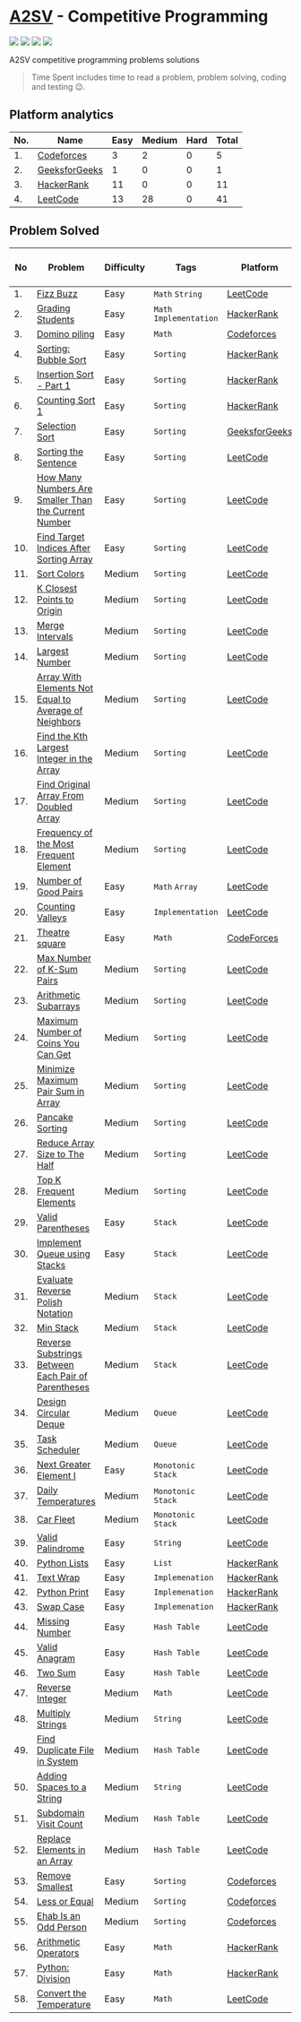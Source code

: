 # [A2SV](https://a2sv.org) - Competitive Programming
<p align="left">
  <img src="https://img.shields.io/badge/Problem Solved-58-green?style=for-the-badge" />
  <img src="https://img.shields.io/badge/Total%20Tries-82-red?style=for-the-badge" />
  <img src="https://img.shields.io/badge/Total%20Time%20Spent-700 Min-blue?style=for-the-badge" />
  <img src="https://img.shields.io/badge/58-yellow?style=for-the-badge&logo=python" />
</p>
A2SV competitive programming problems solutions

> Time Spent includes time to read a problem, problem solving, coding and testing :wink:.

## Platform analytics
| No. | Name | Easy | Medium | Hard | Total |
| --- | ---- | ---- | ------ | ---- | ----- |
| 1. | [Codeforces](https://codeforces.com/pofile/wende) | 3 | 2 | 0 | 5 |
| 2. | [GeeksforGeeks](https://auth.geeksforgeeks.org/user/wendiradame/) | 1 | 0 | 0 | 1 |
| 3. | [HackerRank](https://www.hackerrank.com/Wendirad) | 11 | 0 | 0 | 11 |
| 4. | [LeetCode](https://leetcode.com/Wendirad) | 13 | 28 | 0 | 41 |

## Problem Solved

| No | Problem | Difficulty | Tags | Platform | Tries | Time Spent (Min) | Programming Language |
| -- | ----- | ----| --------| ----- | ----- | ---------- | -------------------- |
| 1. | [Fizz Buzz](https://leetcode.com/problems/fizz-buzz/) | Easy | `Math` `String` | [LeetCode](#platform-analytics) | [**#1**](leetcode/easy/fizz-buzz.py) | 2 | Python |
| 2. | [Grading Students](https://www.hackerrank.com/challenges/grading/problem)| Easy | `Math` `Implementation` | [HackerRank](#platform-analytics) | [**#1**](hackerrank/easy/grading.py) | 6 | Python |
| 3. | [Domino piling](https://codeforces.com/problemset/problem/50/A) | Easy | `Math` | [Codeforces](#platform-analytics) | [#1](codeforces/easy/domino-piling.py) | 10 | Python |
| 4. | [Sorting: Bubble Sort](https://www.hackerrank.com/challenges/ctci-bubble-sort/problem) | Easy | `Sorting` | [HackerRank](#platform-analytics)  | [**#1**](hackerrank/easy/ctci-bubble-sort.py) | 5 | Python |
| 5. | [Insertion Sort - Part 1](https://www.hackerrank.com/challenges/insertionsort1/problem) | Easy | `Sorting` | [HackerRank](#platform-analytics) | [**#1**](hackerrank/easy/insertionsort1.py) | 11 | Python |
| 6. | [Counting Sort 1](https://www.hackerrank.com/challenges/countingsort1/problem) | Easy | `Sorting` | [HackerRank](#platform-analytics) | [**#2**](hackerrank/easy/countingsort1.py) | 5 | Python |
| 7. | [Selection Sort](https://practice.geeksforgeeks.org/problems/selection-sort/1) | Easy | `Sorting` | [GeeksforGeeks](#platform-analytics) | [**#1**](geeksforgeeks/easy/selection-sort.py) | 2 | Python |
| 8. | [Sorting the Sentence](https://leetcode.com/problems/sorting-the-sentence/) | Easy | `Sorting` | [LeetCode](#platform-analytics) | [**#1**](leetcode/easy/sorting-the-sentence.py) | 3 | Python |
| 9. | [How Many Numbers Are Smaller Than the Current Number](https://leetcode.com/problems/how-many-numbers-are-smaller-than-the-current-number/) | Easy | `Sorting` | [LeetCode](#platform-analytics) | [**#1**](leetcode/easy/how-many-numbers-are-smaller-than-the-current-number.py) | 2 | Python |
| 10. | [Find Target Indices After Sorting Array](https://leetcode.com/problems/find-target-indices-after-sorting-array/) | Easy | `Sorting` | [LeetCode](#platform-analytics) | [**#1**](leetcode/easy/find-target-indices-after-sorting-array.py) | 2 | Python |
| 11. | [Sort Colors](https://leetcode.com/problems/sort-colors/) | Medium | `Sorting` | [LeetCode](#platform-analytics) | [**#1**](leetcode/medium/sort-colors.py) | 5 | Python |
| 12. | [K Closest Points to Origin](https://leetcode.com/problems/k-closest-points-to-origin/) | Medium | `Sorting` | [LeetCode](#platform-analytics) | [**#1**](leetcode/medium/k-closest-points-to-origin.py) | 2 | Python |
| 13. | [Merge Intervals](https://leetcode.com/problems/merge-intervals/) | Medium | `Sorting` | [LeetCode](#platform-analytics) | [**#2**](leetcode/medium/merge-intervals.py) | 8 | Python |
| 14. | [Largest Number](https://leetcode.com/problems/largest-number/) | Medium | `Sorting` | [LeetCode](#platform-analytics) | [**#4**](leetcode/medium/largest-number.py) | 57 | Python |
| 15. | [Array With Elements Not Equal to Average of Neighbors](https://leetcode.com/problems/array-with-elements-not-equal-to-average-of-neighbors/) | Medium | `Sorting` | [LeetCode](#platform-analytics) | [**#2**](leetcode/medium/array-with-elements-not-equal-to-average-of-neighbors.py) | 22 | Python |
| 16. | [Find the Kth Largest Integer in the Array](https://leetcode.com/problems/find-the-kth-largest-integer-in-the-array/) | Medium | `Sorting` | [LeetCode](#platform-analytics) | [**#1**](leetcode/medium/find-the-kth-largest-integer-in-the-array.py) | 2 | Python |
| 17. | [Find Original Array From Doubled Array](https://leetcode.com/problems/find-original-array-from-doubled-array/) | Medium | `Sorting` | [LeetCode](#platform-analytics) | [**#1**](leetcode/medium/find-original-array-from-doubled-array.py) | 15 | Python |
| 18. | [Frequency of the Most Frequent Element](https://leetcode.com/problems/frequency-of-the-most-frequent-element/) | Medium | `Sorting` | [LeetCode](#platform-analytics) | [**#3**](leetcode/medium/frequency-of-the-most-frequent-element.py) | 102 | Python |
| 19. | [Number of Good Pairs](https://leetcode.com/problems/number-of-good-pairs/) | Easy | `Math` `Array` | [LeetCode](#platform-analytics) | [**#1**](leetcode/easy/number-of-good-pairs.py) | 1 | Python |
| 20. | [Counting Valleys](https://www.hackerrank.com/challenges/counting-valleys/problem) | Easy | `Implementation` | [LeetCode](#platform-analytics) | [**#1**](hackerrank/easy/counting-valleys.py) | 12 | Python |
| 21. | [Theatre square](https://codeforces.com/problemset/problem/1/A) | Easy | `Math` | [CodeForces](#platform-analytics) | [**#1**](codeforces/easy/theatre-square.py) | 2 | Python |
| 22. | [Max Number of K-Sum Pairs](https://leetcode.com/problems/max-number-of-k-sum-pairs/) | Medium | `Sorting` | [LeetCode](#platform-analytics) | [**#3**](leetcode/medium/max-number-of-k-sum-pairs.py) | 42 | Python |
| 23. | [Arithmetic Subarrays](https://leetcode.com/problems/arithmetic-subarrays/) | Medium | `Sorting` | [LeetCode](#platform-analytics) | [**#1**](leetcode/medium/arithmetic-subarrays.py) | 6 | Python |
| 24. | [Maximum Number of Coins You Can Get](https://leetcode.com/problems/maximum-number-of-coins-you-can-get/) | Medium | `Sorting` | [LeetCode](#platform-analytics) | [**#1**](leetcode/medium/maximum-number-of-coins-you-can-get.py) | 9 | Python |
| 25. | [Minimize Maximum Pair Sum in Array](https://leetcode.com/problems/minimize-maximum-pair-sum-in-array/) | Medium | `Sorting` | [LeetCode](#platform-analytics) | [**#1**](leetcode/medium/minimize-maximum-pair-sum-in-array.py) | 6 | Python |
| 26. | [Pancake Sorting](https://leetcode.com/problems/pancake-sorting/) | Medium | `Sorting` | [LeetCode](#platform-analytics) | [**#1**](leetcode/medium/pancake-sorting.py) | 26 | Python |
| 27. | [Reduce Array Size to The Half](https://leetcode.com/problems/reduce-array-size-to-the-half/) | Medium | `Sorting` | [LeetCode](#platform-analytics) | [**#1**](leetcode/medium/reduce-array-size-to-the-half.py) | 4 | Python |
| 28. | [Top K Frequent Elements](https://leetcode.com/problems/top-k-frequent-elements/) | Medium | `Sorting` | [LeetCode](#platform-analytics) | [**#1**](leetcode/medium/top-k-frequent-elements.py) | 2 | Python |
| 29. | [Valid Parentheses](https://leetcode.com/problems/valid-parentheses/) | Easy | `Stack` | [LeetCode](#platform-analytics) | [**#1**](leetcode/easy/valid-parentheses.py) | 2 | Python |
| 30. | [Implement Queue using Stacks](https://leetcode.com/problems/implement-queue-using-stacks/) | Easy | `Stack` | [LeetCode](#platform-analytics) | [**#1**](leetcode/easy/implement-queue-using-stacks.py) | 2 | Python |
| 31. | [Evaluate Reverse Polish Notation](https://leetcode.com/problems/evaluate-reverse-polish-notation/) | Medium | `Stack` | [LeetCode](#platform-analytics) | [**#1**](leetcode/medium/evaluate-reverse-polish-notation.py) | 5 | Python |
| 32. | [Min Stack](https://leetcode.com/problems/min-stack/) | Medium | `Stack` | [LeetCode](#platform-analytics) | [**#3**](leetcode/medium/min-stack.py) | 20 | Python |
| 33. | [Reverse Substrings Between Each Pair of Parentheses](https://leetcode.com/problems/reverse-substrings-between-each-pair-of-parentheses/) | Medium | `Stack` | [LeetCode](#platform-analytics) | [**#1**](leetcode/medium/reverse-substrings-between-each-pair-of-parentheses.py) | 5 | Python |
| 34. | [Design Circular Deque](https://leetcode.com/problems/design-circular-deque/) | Medium | `Queue` | [LeetCode](#platform-analytics) | [**#2**](leetcode/medium/design-circular-deque.py) | 20 | Python |
| 35. | [Task Scheduler](https://leetcode.com/problems/task-scheduler/) | Medium | `Queue` | [LeetCode](#platform-analytics) | [**#1**](leetcode/medium/task-scheduler.py) | 33 | Python |
| 36. | [Next Greater Element I](https://leetcode.com/problems/next-greater-element-i/) | Easy | `Monotonic Stack` | [LeetCode](#platform-analytics) | [**#1**](leetcode/medium/next-greater-element-i.py) | 13 | Python |
| 37. | [Daily Temperatures](https://leetcode.com/problems/daily-temperatures/) | Medium | `Monotonic Stack` | [LeetCode](#platform-analytics) | [**#5**](leetcode/medium/daily-temperatures.py) | 55 | Python |
| 38. | [Car Fleet](https://leetcode.com/problems/car-fleet/) | Medium | `Monotonic Stack` | [LeetCode](#platform-analytics) | [**#2**](leetcode/medium/car-fleet.py) | 75 | Python |
| 39. | [Valid Palindrome](https://leetcode.com/problems/valid-palindrome/) | Easy | `String` | [LeetCode](#platform-analytics) | [**#1**](leetcode/easy/valid-palindrome.py) | 2 | Python |
| 40. | [Python Lists](https://www.hackerrank.com/challenges/python-lists/problem)| Easy | `List` | [HackerRank](#platform-analytics) | [**#1**](hackerrank/easy/python-lists.py) | 9 | Python |
| 41. | [Text Wrap](https://www.hackerrank.com/challenges/text-wrap/problem)| Easy | `Implemenation` | [HackerRank](#platform-analytics) | [**#1**](hackerrank/easy/text-wrap.py) | 2 | Python |
| 42. | [Python Print](https://www.hackerrank.com/challenges/python-print/problem)| Easy | `Implemenation` | [HackerRank](#platform-analytics) | [**#1**](hackerrank/easy/python-print.py) | 1 | Python |
| 43. | [Swap Case](https://www.hackerrank.com/challenges/swap-case/problem)| Easy | `Implemenation` | [HackerRank](#platform-analytics) | [**#1**](hackerrank/easy/swap-case.py) | 1 | Python |
| 44. | [Missing Number](https://leetcode.com/problems/missing-number/) | Easy | `Hash Table` | [LeetCode](#platform-analytics) | [**#1**](leetcode/easy/missing-number.py) | 2 | Python |
| 45. | [Valid Anagram](https://leetcode.com/problems/valid-anagram/) | Easy | `Hash Table` | [LeetCode](#platform-analytics) | [**#1**](leetcode/easy/valid-anagram.py) | 5 | Python |
| 46. | [Two Sum](https://leetcode.com/problems/two-sum/) | Easy | `Hash Table` | [LeetCode](#platform-analytics) | [**#1**](leetcode/easy/two-sum.py) | 3 | Python |
| 47. | [Reverse Integer](https://leetcode.com/problems/reverse-integer/) | Medium | `Math` | [LeetCode](#platform-analytics) | [**#3**](leetcode/medium/reverse-integer.py) | 9 | Python |
| 48. | [Multiply Strings](https://leetcode.com/problems/multiply-strings/) | Medium | `String` | [LeetCode](#platform-analytics) | [**#1**](leetcode/medium/multiply-strings.py) | 9 | Python |
| 49. | [Find Duplicate File in System](https://leetcode.com/problems/find-duplicate-file-in-system/) | Medium | `Hash Table` | [LeetCode](#platform-analytics) | [**#1**](leetcode/medium/find-duplicate-file-in-system.py) | 6 | Python |
| 50. | [Adding Spaces to a String](https://leetcode.com/problems/adding-spaces-to-a-string/) | Medium | `String` | [LeetCode](#platform-analytics) | [**#1**](leetcode/medium/adding-spaces-to-a-string.py) | 4 | Python |
| 51. | [Subdomain Visit Count](https://leetcode.com/problems/subdomain-visit-count/) | Medium | `Hash Table` | [LeetCode](#platform-analytics) | [**#2**](leetcode/medium/subdomain-visit-count.py) | 14 | Python |
| 52. | [Replace Elements in an Array](https://leetcode.com/problems/replace-elements-in-an-array/) | Medium | `Hash Table` | [LeetCode](#platform-analytics) | [**#1**](leetcode/medium/replace-elements-in-an-array.py) | 4 | Python |
| 53. | [Remove Smallest](https://codeforces.com/problemset/problem/1399/A) | Easy | `Sorting` | [Codeforces](#platform-analytics) | [#1](codeforces/easy/remove-smallest.py) | 7 | Python |
| 54. | [Less or Equal](https://codeforces.com/problemset/problem/977/C) | Medium | `Sorting` | [Codeforces](#platform-analytics) | [#3](codeforces/medium/less_or_equal.py) | 16 | Python |
| 55. | [Ehab Is an Odd Person](https://codeforces.com/problemset/problem/1174/B) | Medium | `Sorting` | [Codeforces](#platform-analytics) | [#2](codeforces/medium/ehab_is_an_odd_person.py) | 12 | Python |
| 56. | [Arithmetic Operators](https://www.hackerrank.com/challenges/python-arithmetic-operators/problem)| Easy | `Math` | [HackerRank](#platform-analytics) | [**#1**](hackerrank/easy/python-arithmetic-operators.py) | 1 | Python |
| 57. | [Python: Division](https://www.hackerrank.com/challenges/python-division/problem)| Easy | `Math` | [HackerRank](#platform-analytics) | [**#1**](hackerrank/easy/python-division.py) | 1 | Python |
| 58. | [Convert the Temperature](https://leetcode.com/problems/convert-the-temperature/) | Easy | `Math` | [LeetCode](#platform-analytics) | [**#1**](leetcode/easy/convert-the-temperature.py) | 1 | Python |